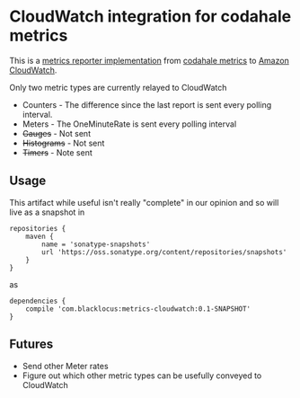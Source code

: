 CloudWatch integration for codahale metrics
===========================================
This is a [metrics reporter implementation](https://github.com/codahale/metrics/blob/master/metrics-core/src/main/java/com/codahale/metrics/ScheduledReporter.java)
from [codahale metrics](http://metrics.codahale.com/) to [Amazon CloudWatch](http://aws.amazon.com/cloudwatch/).

Only two metric types are currently relayed to CloudWatch

  - Counters - The difference since the last report is sent every polling interval.
  - Meters - The OneMinuteRate is sent every polling interval
  - ~~Gauges~~ - Not sent
  - ~~Histograms~~ - Not sent
  - ~~Timers~~ - Note sent




Usage
-----

This artifact while useful isn't really "complete" in our opinion and so will live as a snapshot in

    repositories {
        maven {
            name = 'sonatype-snapshots'
            url 'https://oss.sonatype.org/content/repositories/snapshots'
        }
    }

as

    dependencies {
        compile 'com.blacklocus:metrics-cloudwatch:0.1-SNAPSHOT'
    }




Futures
-------

  - Send other Meter rates
  - Figure out which other metric types can be usefully conveyed to CloudWatch